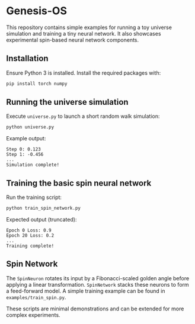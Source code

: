 # Genesis-OS

This repository contains simple examples for running a toy universe simulation and training a tiny neural network. It also showcases experimental spin-based neural network components.

## Installation

Ensure Python 3 is installed. Install the required packages with:

```bash
pip install torch numpy
```

## Running the universe simulation

Execute `universe.py` to launch a short random walk simulation:

```bash
python universe.py
```

Example output:

```
Step 0: 0.123
Step 1: -0.456
...
Simulation complete!
```

## Training the basic spin neural network

Run the training script:

```bash
python train_spin_network.py
```

Expected output (truncated):

```
Epoch 0 Loss: 0.9
Epoch 20 Loss: 0.2
...
Training complete!
```

## Spin Network

The `SpinNeuron` rotates its input by a Fibonacci-scaled golden angle before applying a linear transformation. `SpinNetwork` stacks these neurons to form a feed-forward model. A simple training example can be found in `examples/train_spin.py`.

These scripts are minimal demonstrations and can be extended for more complex experiments.

